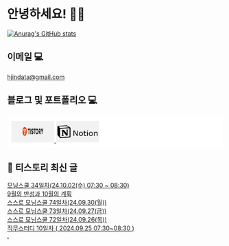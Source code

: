 # 안녕하세요! 🙋‍♂️

[![Anurag's GitHub stats](https://github-readme-stats.vercel.app/api?username=HGJin)](https://github.com/anuraghazra/github-readme-stats)
<!--
[![Top Langs](https://github-readme-stats.vercel.app/api/top-langs/?username=HGJin&layout=compact&hide=r,jupyter%20notebook,c%23&exclude_repo=roharui.github.io)](https://github.com/anuraghazra/github-readme-stats)
-->
<!--
## 이런 환경에 익숙해요✍🏼

## 언어

<p>
  <img alt="" src= "https://img.shields.io/badge/JavaScript-F7DF1E?style=flat-square&logo=JavaScript&logoColor=white"/> 
  <img alt="" src= "https://img.shields.io/badge/TypeScript-black?logo=typescript&logoColor=blue"/>
</p>
-->
## 이메일 💻

hjindata@gmail.com

## 블로그 및 포트폴리오 💻

<div style="display: flex; flex-direction: row;background-color: white;padding: 10px;">
    <div style="margin-right: 10px;">
        <a href="https://hjindata.tistory.com/">
            <img src="https://github.com/HGJin/tistory/blob/main/logo/tistory1.png?raw=true" width="100" height="50" />
        </a>
        <a href="https://adventurous-pamphlet-28c.notion.site/DA-Data-Analyst-d609592479e144c9ba8ea716122ef05c/">
            <img src="https://github.com/HGJin/tistory/blob/e35e6767cef7d139a31c75581ae47e5a76940263/logo/notion.png?raw=true" width="100" height="50" />
        </a>
    </div>
</div>

## 📝 티스토리 최신 글

<a href=https://hjindata.tistory.com/360>모닝스쿨 34일차(24.10.02(수) 07:30 ~ 08:30)</a></br><a href=https://hjindata.tistory.com/358>9월의 반성과 10월의 계획</a></br><a href=https://hjindata.tistory.com/357>스스로 모닝스쿨 74일차(24.09.30(월))</a></br><a href=https://hjindata.tistory.com/355>스스로 모닝스쿨 73일차(24.09.27(금))</a></br><a href=https://hjindata.tistory.com/354>스스로 모닝스쿨 72일차(24.09.26(목))</a></br><a href=https://hjindata.tistory.com/356>직무스터디 10일차 ( 2024.09.25 07:30~08:30 )</a></br><a href=https://hjindata.tistory.com/353>.</a></br>